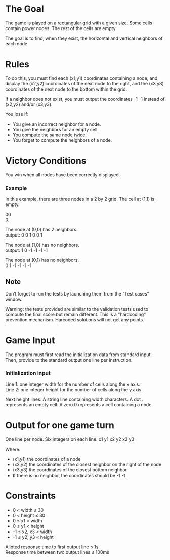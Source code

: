 # The Goal
The game is played on a rectangular grid with a given size. Some cells contain power nodes. The rest of the cells are empty.

The goal is to find, when they exist, the horizontal and vertical neighbors of each node.
#	Rules
To do this, you must find each (x1,y1) coordinates containing a node, and display the (x2,y2) coordinates of the next node to the right, and the (x3,y3) coordinates of the next node to the bottom within the grid.

If a neighbor does not exist, you must output the coordinates -1 -1 instead of (x2,y2) and/or (x3,y3).

You lose if:
- You give an incorrect neighbor for a node.
- You give the neighbors for an empty cell.
- You compute the same node twice.
- You forget to compute the neighbors of a node.
 
# Victory Conditions
You win when all nodes have been correctly displayed.
###	Example
In this example, there are three nodes in a 2 by 2 grid. The cell at (1,1) is empty.
 
00  
0.

 
The node at (0,0) has 2 neighbors.  
output: 0 0 1 0 0 1

The node at (1,0) has no neighbors.  
output: 1 0 -1 -1 -1 -1

The node at (0,1) has no neighbors.  
0 1 -1 -1 -1 -1

##	Note
Don’t forget to run the tests by launching them from the “Test cases” window.

Warning: the tests provided are similar to the validation tests used to compute the final score but remain different. This is a "hardcoding" prevention mechanism. Harcoded solutions will not get any points.


#	Game Input
The program must first read the initialization data from standard input. Then, provide to the standard output one line per instruction.
### Initialization input
Line 1: one integer width for the number of cells along the x axis.  
Line 2: one integer height for the number of cells along the y axis.  

Next height lines: A string  line  containing  width  characters. A dot . represents an empty cell. A zero 0 represents a cell containing a node.

# Output for one game turn
One line per node. Six integers on each line:   x1  y1  x2  y2  x3  y3

Where:
- (x1,y1) the coordinates of a node
- (x2,y2) the coordinates of the closest neighbor on the right of the node
- (x3,y3) the coordinates of the closest bottom neighbor
- If there is no neighbor, the coordinates should be -1 -1.
# Constraints
- 0 < width ≤ 30
- 0 < height ≤ 30
- 0 ≤ x1 < width
- 0 ≤ y1 < height
- -1 ≤ x2, x3 < width
- -1 ≤ y2, y3 < height  
  
Alloted response time to first output line ≤ 1s.  
Response time between two output lines ≤ 100ms
